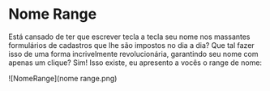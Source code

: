 # Nome Range
Está cansado de ter que escrever tecla a tecla seu nome nos massantes formulários de cadastros que lhe são impostos no dia a dia? Que tal fazer isso de uma forma incrivelmente revolucionária, garantindo seu nome com apenas um clique? Sim! Isso existe, eu apresento a vocês o range de nome:

![NomeRange](nome range.png)
